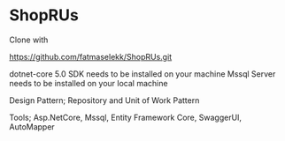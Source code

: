 # ShopRUs
Clone with

https://github.com/fatmaselekk/ShopRUs.git

dotnet-core 5.0 SDK needs to be installed on your machine
Mssql Server needs to be installed on your local machine

Design Pattern;
  Repository and 
  Unit of Work Pattern
  
 Tools; Asp.NetCore, Mssql, Entity Framework Core, SwaggerUI, AutoMapper
